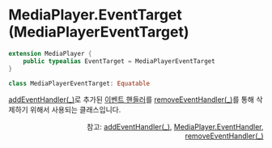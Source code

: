 # MediaPlayer.EventTarget (MediaPlayerEventTarget)

```swift
extension MediaPlayer {
    public typealias EventTarget = MediaPlayerEventTarget
}
```

```swift
class MediaPlayerEventTarget: Equatable
```

[addEventHandler(_)](../media-player/home.md#addeventhandler_)로 추가된 [이벤트 핸들러](../../enum/event-handlers/home.md)를 [removeEventHandler(_)](../media-player/home.md#removeeventhandler_)를 통해 삭제하기 위해서 사용되는 클래스입니다.

<div align="right">
참고: <a href="../media-player/home.md#addeventhandler_">addEventHandler(_)</a>, 
<a href="../../enum/event-handlers/home.md">MediaPlayer.EventHandler</a>, 
<a href="../media-player/home.md#removeeventhandler_">removeEventHandler(_)</a>
</div>


